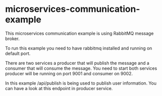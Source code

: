 # microservices-communication-example

This microservices communication example is using RabbitMQ message broker.

To run this example you need to have rabbitmq installed and running on default port.

There are two services a producer that will publish the message and a consumer that will consume the message. You need to start both services producer will be running on port 9001 and consumer on 9002.

In this example /api/publish is being used to publish user information. You can have a look at this endpoint in producer service.
